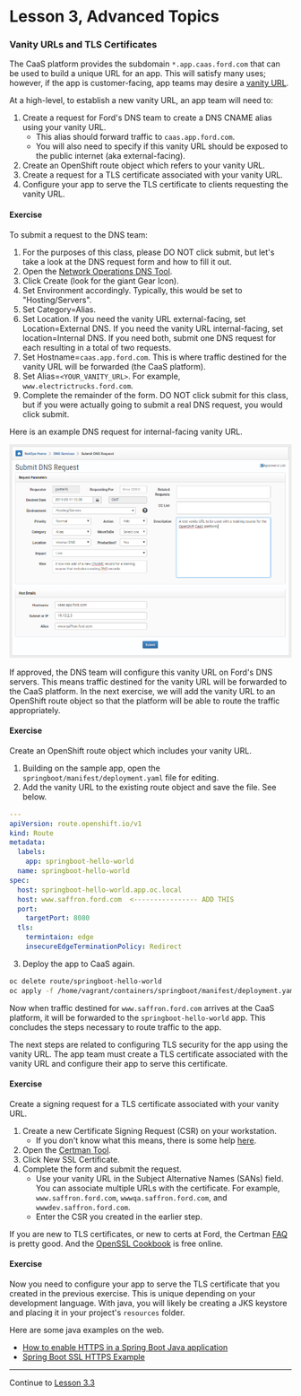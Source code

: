 # Lesson 3, Advanced Topics

### Vanity URLs and TLS Certificates

The CaaS platform provides the subdomain `*.app.caas.ford.com` that can be used to build a unique URL for an app. This will satisfy many uses; however, if the app is customer-facing, app teams may desire a [vanity URL](https://en.wikipedia.org/wiki/Vanity_domain).

At a high-level, to establish a new vanity URL, an app team will need to:
1. Create a request for Ford's DNS team to create a DNS CNAME alias using your vanity URL.
   - This alias should forward traffic to `caas.app.ford.com`.
   - You will also need to specify if this vanity URL should be exposed to the public internet (aka external-facing).
1. Create an OpenShift route object which refers to your vanity URL.
1. Create a request for a TLS certificate associated with your vanity URL.
1. Configure your app to serve the TLS certificate to clients requesting the vanity URL.

#### Exercise

To submit a request to the DNS team:
1. For the purposes of this class, please DO NOT click submit, but let's take a look at the DNS request form and how to fill it out.
1. Open the [Network Operations DNS Tool](https://tools.netops.ford.com/dns).
1. Click Create (look for the giant Gear Icon).
1. Set Environment accordingly. Typically, this would be set to "Hosting/Servers".
1. Set Category=Alias.
1. Set Location. If you need the vanity URL external-facing, set Location=External DNS. If you need the vanity URL internal-facing, set location=Internal DNS. If you need both, submit one DNS request for each resulting in a total of two requests.
1. Set Hostname=`caas.app.ford.com`. This is where traffic destined for the vanity URL will be forwarded (the CaaS platform).
1. Set Alias=`<YOUR_VANITY_URL>`. For example, `www.electrictrucks.ford.com`.
1. Complete the remainder of the form. DO NOT click submit for this class, but if you were actually going to submit a real DNS request, you would click submit.

Here is an example DNS request for internal-facing vanity URL.

![DNS Request Screenshot](images/dns1.png)

If approved, the DNS team will configure this vanity URL on Ford's DNS servers. This means traffic destined for the vanity URL will be forwarded to the CaaS platform. In the next exercise, we will add the vanity URL to an OpenShift route object so that the platform will be able to route the traffic appropriately.

#### Exercise

Create an OpenShift route object which includes your vanity URL.
1. Building on the sample app, open the `springboot/manifest/deployment.yaml` file for editing.
2. Add the vanity URL to the existing route object and save the file. See below. 

```yaml
---
apiVersion: route.openshift.io/v1
kind: Route
metadata:
  labels:
    app: springboot-hello-world
  name: springboot-hello-world
spec:
  host: springboot-hello-world.app.oc.local
  host: www.saffron.ford.com  <---------------- ADD THIS
  port:
    targetPort: 8080
  tls:
    termintaion: edge
    insecureEdgeTerminationPolicy: Redirect
```

3. Deploy the app to CaaS again.

```bash
oc delete route/springboot-hello-world
oc apply -f /home/vagrant/containers/springboot/manifest/deployment.yaml
```

Now when traffic destined for `www.saffron.ford.com` arrives at the CaaS platform, it will be forwarded to the `springboot-hello-world` app. This concludes the steps necessary to route traffic to the app.

The next steps are related to configuring TLS security for the app using the vanity URL. The app team must create a TLS certificate associated with the vanity URL and configure their app to serve this certificate.

#### Exercise

Create a signing request for a TLS certificate associated with your vanity URL.
1. Create a new Certificate Signing Request (CSR) on your workstation.
   - If you don't know what this means, there is some help [here](https://www.certman.ford.com/SSL/csrhelp.aspx).
1. Open the [Certman Tool](https://www.certman.ford.com/SSL/).
1. Click New SSL Certificate.
1. Complete the form and submit the request.
   - Use your vanity URL in the Subject Alternative Names (SANs) field. You can associate multiple URLs with the certificate. For example, `www.saffron.ford.com`, `wwwqa.saffron.ford.com`, and `wwwdev.saffron.ford.com`.
   - Enter the CSR you created in the earlier step.

If you are new to TLS certificates, or new to certs at Ford, the Certman [FAQ](https://www.certman.ford.com/SSL/faq.aspx) is pretty good. And the [OpenSSL Cookbook](https://www.feistyduck.com/library/openssl-cookbook/online/) is free online.

#### Exercise

Now you need to configure your app to serve the TLS certificate that you created in the previous exercise. This is unique depending on your development language. With java, you will likely be creating a JKS keystore and placing it in your project's `resources` folder.

Here are some java examples on the web.
- [How to enable HTTPS in a Spring Boot Java application](https://www.thomasvitale.com/https-spring-boot-ssl-certificate/)
- [Spring Boot SSL HTTPS Example](https://howtodoinjava.com/spring-boot/spring-boot-ssl-https-example/)

<!---
### Storage
  - Persistent storage options, TBD
  
### Jenkins Usage
TBD

CaaS onboarding https://github.ford.com/Containers/k8s-platform/blob/master/Day2/CaaS_Applications/User_docs/CaaS_Platform_Onboarding.md#application-namespace-on-boarding
CaaS billing modelhttps://github.ford.com/Containers/k8s-platform/blob/master/Service-Management/CaaS-Operations.md#billing-model
CaaS service model – Support/Incident https://github.ford.com/Containers/k8s-platform/blob/master/Service-Management/CaaS-Operations.md#incidents
Container registry onboarding https://github.ford.com/Containers/k8s-platform/blob/master/Day2/CaaS_Applications/User_docs/CaaS_Platform_Onboarding.md#quay-on-boarding
Container registry robot accounts https://github.ford.com/Containers/k8s-platform/blob/master/Day2/CaaS_Applications/User_docs/FAQ-Guide.md#quay-robot-account-process
How to submit request for Application Mail relay registration in CaaS https://github.ford.com/Containers/k8s-platform/blob/master/Day2/CaaS_Applications/User_docs/FAQ-Guide.md#how-to-submit-request-for-application-mail-relay-registration-in-caas
How create vanity url's https://github.ford.com/Containers/k8s-platform/blob/master/Day2/CaaS_Applications/User_docs/FAQ-Guide.md#how-to-enroll-or-create-custom-routevanity-url-in-openshift-platform-for-production
How to expose applications externally https://github.ford.com/Containers/k8s-platform/blob/master/Day2/CaaS_Applications/User_docs/FAQ-Guide.md#how-to-enroll-or-create-custom-routevanity-url-in-openshift-platform-for-production

RedHat Developer Account http://developers.redhat.com/register
https://medium.com/@sbose78/running-keycloak-on-openshift-3-8d195c0daaf6 
http://blog.keycloak.org/2018/05/keycloak-on-openshift.html


-->

---

Continue to [Lesson 3.3](./lesson3.3.md)